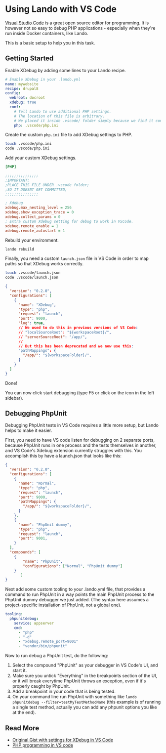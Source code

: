 Using Lando with VS Code
========================

[Visual Studio Code](https://github.com/Microsoft/vscode/) is a great open source editor for programming.
It is however not so easy to debug PHP applications - especially when they're run inside Docker containers, like Lando.

This is a basic setup to help you in this task.

<!-- toc -->

Getting Started
---------------

Enable XDebug by adding some lines to your Lando recipe.

```yaml
# Enable XDebug in your .lando.yml
name: mywebsite
recipe: drupal8
config:
  webroot: docroot
  xdebug: true
  conf:
    # Tell Lando to use additional PHP settings.
    # The location of this file is arbitrary.
    # We placed it inside .vscode/ folder simply because we find it convenient.
    php: .vscode/php.ini
```

Create the custom `php.ini` file to add XDebug settings to PHP.

```bash
touch .vscode/php.ini
code .vscode/php.ini
```

Add your custom XDebug settings.

```ini
[PHP]

;;;;;;;;;;;;;;;
;IMPORTANT;
;PLACE THIS FILE UNDER .vscode folder;
;SO IT DOESNT GET COMMITTED;
;;;;;;;;;;;;;;;

; Xdebug
xdebug.max_nesting_level = 256
xdebug.show_exception_trace = 0
xdebug.collect_params = 0
; Extra custom Xdebug setting for debug to work in VSCode.
xdebug.remote_enable = 1
xdebug.remote_autostart = 1
```

Rebuild your environment.

```bash
lando rebuild
```

Finally, you need a custom `launch.json` file in VS Code in order to map paths so that XDebug works correctly.

```bash
touch .vscode/launch.json
code .vscode/launch.json
```

```json
{
  "version": "0.2.0",
  "configurations": [
    {
      "name": "XDebug",
      "type": "php",
      "request": "launch",
      "port": 9000,
      "log": true,
      // We used to do this in previous versions of VS Code:
      // "localSourceRoot": "${workspaceRoot}/",
      // "serverSourceRoot": "/app/",
      //
      // But this has been deprecated and we now use this:
      "pathMappings": {
        "/app/": "${workspaceFolder}/",
      }
    }
  ]
}
```

Done!

You can now click start debugging (type F5 or click on the icon in the left sidebar).

Debugging PhpUnit
-----------------

Debugging PhpUnit tests in VS Code requires a little more setup, but Lando helps to make it easier.

First, you need to have VS code listen for debugging on 2 separate ports, because PhpUnit runs in one process and the tests themselves in another, and VS Code's Xdebug extension currently struggles with this. You accomplish this by have a launch.json that looks like this:

```json
{
  "version": "0.2.0",
  "configurations": [
    {
      "name": "Normal",
      "type": "php",
      "request": "launch",
      "port": 9000,
      "pathMappings": {
        "/app/": "${workspaceFolder}/",
      }
    },
    {
      "name": "PhpUnit dummy",
      "type": "php",
      "request": "launch",
      "port": 9001,
    }
  ],
  "compounds": [
    {
        "name": "PhpUnit",
        "configurations": ["Normal", "PhpUnit dummy"]
    }
       ]
}
```

Next add some custom tooling to your .lando.yml file, that provides a command to run PhpUnit in a way points the main PhpUnit process to the PhpUnit dummy debugger we just added. (The syntax here assumes a project-specific installation of PhpUnit, not a global one).

```yml
tooling:
  phpunitdebug:
    service: appserver
    cmd:
      - "php"
      - "-d"
      - "xdebug.remote_port=9001"
      - "vendor/bin/phpunit"
```

Now to run debug a PhpUnit test, do the following:

1. Select the compound "PhpUnit" as your debugger in VS Code's UI, and start it.
2. Make sure you untick "Everything" in the breakpoints section of the UI, or it will break everytime PhpUnit throws an exception, even if it's properly caught by PhpUnit.
3. Add a breakpoint in your code that is being tested.
4. On your command line run PhpUnit with something like `lando phpunitdebug --filter=testMyTestMethodName` (this example is of running a single test method, actually you can add any phpunit options you like at the end).


Read More
---------

*   [Original Gist with settings for XDebug in VS Code](https://gist.github.com/MatthieuScarset/0c3860def9ff1f0b84e32f618c740655)
*   [PHP programming in VS code](https://code.visualstudio.com/docs/languages/php)

